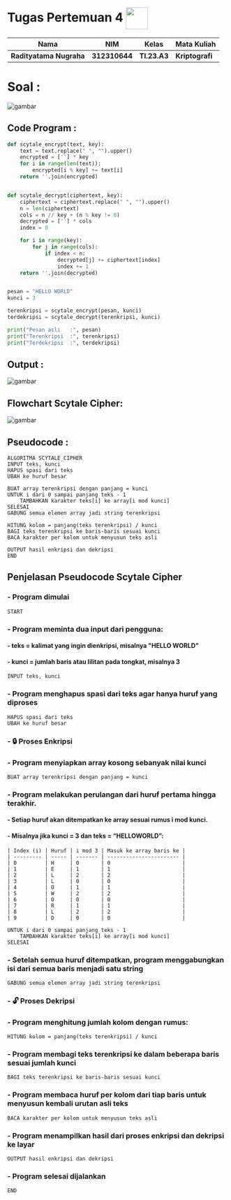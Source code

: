 # Tugas Pertemuan 4 <img src="https://upload.wikimedia.org/wikipedia/commons/c/c3/Python-logo-notext.svg" width="50" align="absmiddle">

|Nama|NIM|Kelas|Mata Kuliah|
|----|---|-----|------|
|**Radityatama Nugraha**|**312310644**|**TI.23.A3**|**Kriptografi**|

# Soal :

![gambar](Tugas_Pertemuan-4_Kriptografi/ss1-kriptografi-pert4.png)

## Code Program :
```python
def scytale_encrypt(text, key):
    text = text.replace(" ", "").upper()
    encrypted = [''] * key
    for i in range(len(text)):
        encrypted[i % key] += text[i]
    return ''.join(encrypted)


def scytale_decrypt(ciphertext, key):
    ciphertext = ciphertext.replace(" ", "").upper()
    n = len(ciphertext)
    cols = n // key + (n % key != 0)
    decrypted = [''] * cols
    index = 0

    for i in range(key):
        for j in range(cols):
            if index < n:
                decrypted[j] += ciphertext[index]
                index += 1
    return ''.join(decrypted)


pesan = "HELLO WORLD"
kunci = 3

terenkripsi = scytale_encrypt(pesan, kunci)
terdekripsi = scytale_decrypt(terenkripsi, kunci)

print("Pesan asli   :", pesan)
print("Terenkripsi  :", terenkripsi)
print("Terdekripsi  :", terdekripsi)
```

## Output :

![gambar](Tugas_Pertemuan-4_Kriptografi/ss2-kriptografi-pert4.png)

## Flowchart Scytale Cipher:

![gambar](Tugas_Pertemuan-4_Kriptografi/ss3-kriptografi-pert4.png)

## Pseudocode :

```
ALGORITMA SCYTALE_CIPHER
INPUT teks, kunci
HAPUS spasi dari teks
UBAH ke huruf besar

BUAT array terenkripsi dengan panjang = kunci
UNTUK i dari 0 sampai panjang teks - 1
    TAMBAHKAN karakter teks[i] ke array[i mod kunci]
SELESAI
GABUNG semua elemen array jadi string terenkripsi

HITUNG kolom = panjang(teks terenkripsi) / kunci
BAGI teks terenkripsi ke baris-baris sesuai kunci
BACA karakter per kolom untuk menyusun teks asli

OUTPUT hasil enkripsi dan dekripsi
END
```
## Penjelasan Pseudocode Scytale Cipher

### - Program dimulai
```
START
```

### - Program meminta dua input dari pengguna:
#### - teks = kalimat yang ingin dienkripsi, misalnya "HELLO WORLD"
#### - kunci = jumlah baris atau lilitan pada tongkat, misalnya 3
```
INPUT teks, kunci
```

### - Program menghapus spasi dari teks agar hanya huruf yang diproses
```
HAPUS spasi dari teks
UBAH ke huruf besar
```

### - 🔒 Proses Enkripsi

### - Program menyiapkan array kosong sebanyak nilai kunci
```
BUAT array terenkripsi dengan panjang = kunci
```

### - Program melakukan perulangan dari huruf pertama hingga terakhir.
#### - Setiap huruf akan ditempatkan ke array sesuai rumus i mod kunci.
#### - Misalnya jika kunci = 3 dan teks = “HELLOWORLD”:
```
| Index (i) | Huruf | i mod 3 | Masuk ke array baris ke |
| --------- | ----- | ------- | ----------------------- |
| 0         | H     | 0       | 0                       |
| 1         | E     | 1       | 1                       |
| 2         | L     | 2       | 2                       |
| 3         | L     | 0       | 0                       |
| 4         | O     | 1       | 1                       |
| 5         | W     | 2       | 2                       |
| 6         | O     | 0       | 0                       |
| 7         | R     | 1       | 1                       |
| 8         | L     | 2       | 2                       |
| 9         | D     | 0       | 0                       |
```
```
UNTUK i dari 0 sampai panjang teks - 1
    TAMBAHKAN karakter teks[i] ke array[i mod kunci]
SELESAI
```

### - Setelah semua huruf ditempatkan, program menggabungkan isi dari semua baris menjadi satu string
```
GABUNG semua elemen array jadi string terenkripsi
```

### - 🔓 Proses Dekripsi
### - Program menghitung jumlah kolom dengan rumus:
```
HITUNG kolom = panjang(teks terenkripsi) / kunci
```

### - Program membagi teks terenkripsi ke dalam beberapa baris sesuai jumlah kunci
```
BAGI teks terenkripsi ke baris-baris sesuai kunci
```

### - Program membaca huruf per kolom dari tiap baris untuk menyusun kembali urutan asli teks
```
BACA karakter per kolom untuk menyusun teks asli
```

### - Program menampilkan hasil dari proses enkripsi dan dekripsi ke layar
```
OUTPUT hasil enkripsi dan dekripsi
```

### - Program selesai dijalankan
```
END
```

